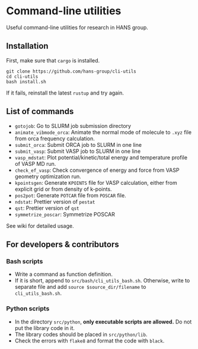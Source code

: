 # Command-line utilities

Useful command-line utilities for research in HANS group.


## Installation

First, make sure that `cargo` is installed.

```
git clone https://github.com/hans-group/cli-utils
cd cli-utils
bash install.sh
```

If it fails, reinstall the latest `rustup` and try again.

## List of commands

- `gotojob`: Go to SLURM job submission directory
- `animate_vibmode_orca`: Animate the normal mode of molecule to `.xyz` file from orca frequency calculation.
- `submit_orca`: Submit ORCA job to SLURM in one line
- `submit_vasp`: Submit VASP job to SLURM in one line
- `vasp_mdstat`: Plot potential/kinetic/total energy and temperature profile of VASP MD run.
- `check_ef_vasp`: Check convergence of energy and force from VASP geometry optimization run.
- `kpointsgen`: Generate `KPOINTS` file for VASP calculation, either from explicit grid or from density of k-points.
- `pos2pot`: Generate `POTCAR` file from `POSCAR` file.
- `ndstat`: Prettier version of `pestat`
- `qst`: Prettier version of `qst`
- `symmetrize_poscar`: Symmetrize POSCAR

See wiki for detailed usage.

## For developers & contributors

### Bash scripts

- Write a command as function definition. 
- If it is short, append to `src/bash/cli_utils_bash.sh`. Otherwise, write to separate file and add `source $source_dir/filename` to `cli_utils_bash.sh`.

### Python scripts

- In the directory `src/python`, **only executable scripts are allowed.** Do not put the library code in it.
- The library codes should be placed in `src/python/lib`.
- Check the errors with `flake8` and format the code with `black`.
